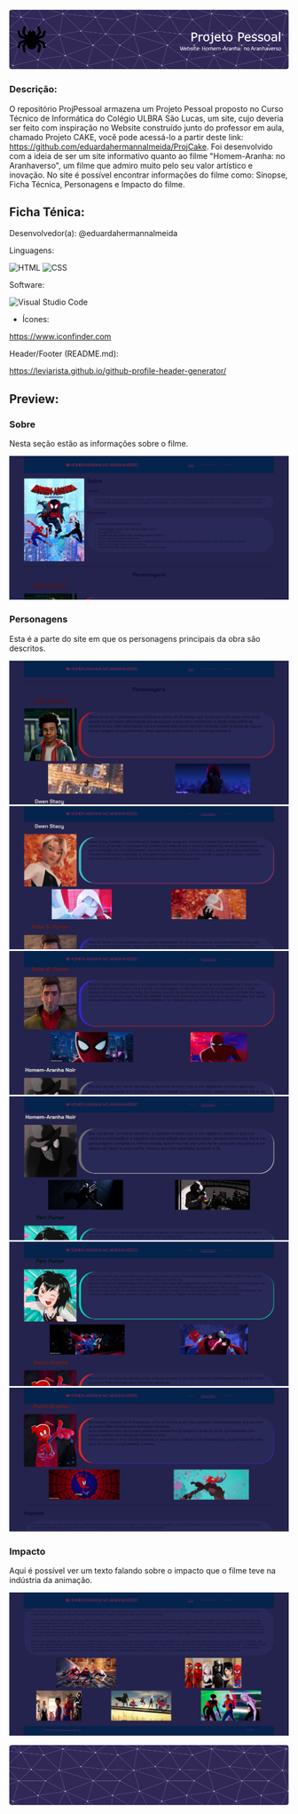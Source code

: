 ![Header](./header.png)

### Descrição:
O repositório ProjPessoal armazena um Projeto Pessoal proposto no Curso Técnico de Informática do Colégio ULBRA São Lucas, um site, cujo deveria ser feito com inspiração no Website construído junto do professor em aula, chamado Projeto CAKE, 
você pode acessá-lo a partir deste link: https://github.com/eduardahermannalmeida/ProjCake. Foi desenvolvido com a ideia de ser um site informativo quanto ao filme "Homem-Aranha: no Aranhaverso", um filme que admiro muito pelo seu valor artístico
e inovação. No site é possível encontrar informações do filme como: Sínopse, Ficha Técnica, Personagens e Impacto do filme.

## Ficha Ténica:

Desenvolvedor(a): @eduardahermannalmeida 

Linguagens:

![HTML](https://img.shields.io/badge/HTML-239120?style=for-the-badge&logo=html5&logoColor=white)
![CSS](https://img.shields.io/badge/CSS-239120?&style=for-the-badge&logo=css3&logoColor=white)

Software:

![Visual Studio Code](https://img.shields.io/badge/Visual_Studio_Code-0078D4?style=for-the-badge&logo=visual%20studio%20code&logoColor=white)

- Ícones:

https://www.iconfinder.com

Header/Footer (README.md):

https://leviarista.github.io/github-profile-header-generator/


## Preview:

### Sobre
Nesta seção estão as informações sobre o filme.

![Preview1](./Preview1.png)


### Personagens
Esta é a parte do site em que os personagens principais da obra são descritos.

![Preview2](./Preview2.png)
![Preview3](./Preview3.png)
![Preview4](./Preview4.png)
![Preview5](./Preview5.png)
![Preview6](./Preview6.png)
![Preview7](./Preview7.png)

### Impacto
Aqui é possível ver um texto falando sobre o impacto que o filme teve na indústria da animação.

![Preview8](./Preview8.png)


![Footer](./footer.png)
